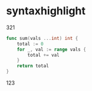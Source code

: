# syntaxhighlight

321
```go
func sum(vals ...int) int {
    total := 0
    for _, val := range vals {
        total += val
    }
    return total
}
```
123
